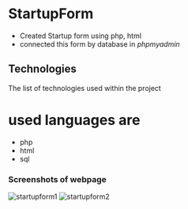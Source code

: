 # **StartupForm**
* Created Startup form using php, html
* connected this form by database in *phpmyadmin* 

## Technologies
The list of technologies used within the project
# used languages are
* php 
* html
* sql

### Screenshots of webpage

![startupform1](https://user-images.githubusercontent.com/91863575/223386115-99e5e4e1-6e37-4cde-a989-3ff09583643e.png)
![startupform2](https://user-images.githubusercontent.com/91863575/223386133-3cfad4d1-965a-4656-9c6d-ea2308eecb33.png)

